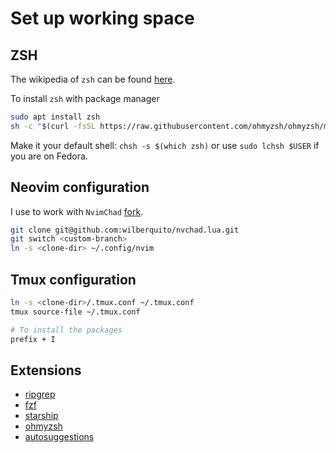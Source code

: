 # Set up working space

## ZSH

The wikipedia of `zsh` can be found [here](https://github.com/ohmyzsh/ohmyzsh/wiki/Installing-ZSH).

To install `zsh` with package manager

```sh
sudo apt install zsh
sh -c "$(curl -fsSL https://raw.githubusercontent.com/ohmyzsh/ohmyzsh/master/tools/install.sh)"
```

Make it your default shell: `chsh -s $(which zsh)`
or use `sudo lchsh $USER` if you are on Fedora.

## Neovim configuration

I use to work with `NvimChad` [fork](https://github.com/wilberquito/nvchad.lua/).

```sh
git clone git@github.com:wilberquito/nvchad.lua.git
git switch <custom-branch>
ln -s <clone-dir> ~/.config/nvim
```

## Tmux configuration

```sh
ln -s <clone-dir>/.tmux.conf ~/.tmux.conf
tmux source-file ~/.tmux.conf

# To install the packages
prefix + I
```

## Extensions

- [ripgrep](https://github.com/BurntSushi/ripgrep#installation)
- [fzf](https://github.com/junegunn/fzf)
- [starship](https://starship.rs/)
- [ohmyzsh](https://ohmyz.sh/#install)
- [autosuggestions](https://github.com/zsh-users/zsh-autosuggestions/blob/master/INSTALL.md)
